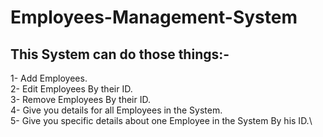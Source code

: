 # Employees-Management-System
## This System can do those things:-
1- Add Employees.\
2- Edit Employees By their ID.\
3- Remove Employees By their ID.\
4- Give you details for all Employees in the System.\
5- Give you specific details about one Employee in the System By his ID.\
